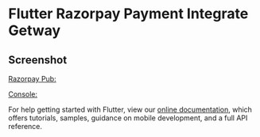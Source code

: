 # Flutter Razorpay Payment Integrate Getway


## Screenshot


[Razorpay Pub: ](https://pub.dev/packages/razorpay_flutter)


[Console: ](https://dashboard.razorpay.com)




For help getting started with Flutter, view our
[online documentation](https://flutter.dev/docs), which offers tutorials,
samples, guidance on mobile development, and a full API reference.
